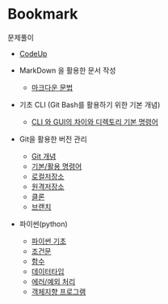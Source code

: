 # Bookmark

문제풀이

- [CodeUp](./문제풀이/CodeUp)

- MarkDown 을 활용한 문서 작성
  
  - [마크다운 문법](./220705/markdown.md)

- 기초 CLI (Git Bash를 활용하기 위한 기본 개념)
  
  - [CLI 와 GUI의 차이와 디렉토리 기본 명령어](./220705/CLI_directoryI.md)

- Git을 활용한 버전 관리
  
  - [Git 개념](./220706/Git_Github.md)
  - [기본/활용 명령어](./220706/.Git_Github.md)
  - [로컬저장소](./220706/.Git_Github.md)
  - [원격저장소](./220706/.Git_Github.md)
  - [클론](./220707/.remote_clone.md)
  - [브랜치](./220707/Git_Branch.md)

- 파이썬(python)
  
  - [파이썬 기초](./220711/python.md)
  - [조건문](./220712/control_statement.md)
  - [함수](./220713/function.md)
  - [데이터타입](./220714/datatype.md)
  - [에러/예외 처리](./220718/error.md)
  - [객체지향 프로그램](./220719/object_oriented.md)
